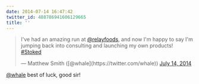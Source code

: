 ```yaml
---
date: 2014-07-14 16:47:42
twitter_id: 488786941606129665
title: ''
---
```


<blockquote class="twitter-tweet"><p lang="en" dir="ltr">I&#39;ve had an amazing run at <a href="https://twitter.com/RelayFoods?ref_src=twsrc%5Etfw">@relayfoods</a>, and now I&#39;m happy to say I&#39;m jumping back into consulting and launching my own products! <a href="https://twitter.com/hashtag/Stoked?src=hash&amp;ref_src=twsrc%5Etfw">#Stoked</a></p>&mdash; Matthew Smith ([@whale](https://twitter.com/whale)) <a href="https://twitter.com/whale/status/488780810648952832?ref_src=twsrc%5Etfw">July 14, 2014</a></blockquote>
<script async src="https://platform.twitter.com/widgets.js" charset="utf-8"></script>

[@whale](https://twitter.com/whale) best of luck, good sir!

